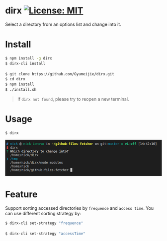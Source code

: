 # dirx [![License: MIT](https://img.shields.io/badge/License-MIT-blue.svg)](https://opensource.org/licenses/MIT)
Select a directory from an options list and change into it.

# Install

```bash
$ npm install -g dirx
$ dirx-cli install

$ git clone https://github.com/Gyumeijie/dirx.git
$ cd dirx
$ npm install
$ ./install.sh
```
> If `dirx not found`, please try to reopen a new terminal.

# Usage
```bash
$ dirx
```
![](./dirx.png)

# Feature

Support sorting accessed directories by `frequence` and `access time`. You can use different sorting strategy by:

```bash
$ dirx-cli set-strategy "frequence"

$ dirx-cli set-strategy "accessTime"
```

